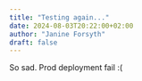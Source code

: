 ```yaml
---
title: "Testing again..."
date: 2024-08-03T20:22:00+02:00
author: "Janine Forsyth"
draft: false
---
```


<p>So sad. Prod deployment fail :(</p>